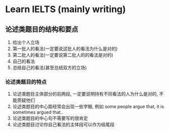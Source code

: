 # Learn IELTS (mainly writing)

## 论述类题目的结构和要点

1. 给出个人立场
2. 第一批人的看法(一定要说这批人的看法为什么是对的)
3. 第二批人的看法(一定要说第二批人的的看法是对的)
4. 自己的看法
5. 总结自己的看法(甚至总结双方的立场)

### 论述类题目的特点

1. 论述类题目主体部分的前两段, 一定要说明持有不同看法的人为什么是对的, 不能质疑他们
2. 论述类题目的中心距经常会出现一些字眼, 例如 some people argue that, it is sometimes argued that..
3. 论述类题目的中心句不需要写的很肯定
4. 论述类题目讨论你自己看法的主体段可以作为结尾段
